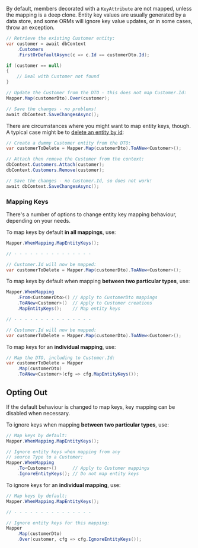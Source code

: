 By default, members decorated with a `KeyAttribute` are not mapped, unless the mapping is a deep clone. Entity key values are usually generated by a data store, and some ORMs will ignore key value updates, or in some cases, throw an exception.

```cs
// Retrieve the existing Customer entity:
var customer = await dbContext
    .Customers
    .FirstOrDefaultAsync(c => c.Id == customerDto.Id);

if (customer == null)
{
    // Deal with Customer not found
}

// Update the Customer from the DTO - this does not map Customer.Id:
Mapper.Map(customerDto).Over(customer);

// Save the changes - no problems!
await dbContext.SaveChangesAsync();
```

There are circumstances where you might want to map entity keys, though. A typical case might be to [delete an entity by id](https://stackoverflow.com/questions/2471433/how-to-delete-an-object-by-id-with-entity-framework):

```cs
// Create a dummy Customer entity from the DTO:
var customerToDelete = Mapper.Map(customerDto).ToANew<Customer>();

// Attach then remove the Customer from the context:
dbContext.Customers.Attach(customer);
dbContext.Customers.Remove(customer);

// Save the changes - no Customer.Id, so does not work!
await dbContext.SaveChangesAsync();
```

### Mapping Keys

There's a number of options to change entity key mapping behaviour, depending on your needs.

To map keys by default **in all mappings**, use:

```cs
Mapper.WhenMapping.MapEntityKeys();

// - - - - - - - - - - - - - - - 

// Customer.Id will now be mapped:
var customerToDelete = Mapper.Map(customerDto).ToANew<Customer>();
```

To map keys by default when mapping **between two particular types**, use:

```cs
Mapper.WhenMapping
    .From<CustomerDto>() // Apply to CustomerDto mappings
    .ToANew<Customer>()  // Apply to Customer creations
    .MapEntityKeys();    // Map entity keys

// - - - - - - - - - - - - - - - 

// Customer.Id will now be mapped:
var customerToDelete = Mapper.Map(customerDto).ToANew<Customer>();
```

To map keys for an **individual mapping**, use:

```cs
// Map the DTO, including to Customer.Id:
var customerToDelete = Mapper
    .Map(customerDto)
    .ToANew<Customer>(cfg => cfg.MapEntityKeys());
```

## Opting Out

If the default behaviour is changed to map keys, key mapping can be disabled when necessary.

To ignore keys when mapping **between two particular types**, use:

```cs
// Map keys by default:
Mapper.WhenMapping.MapEntityKeys();

// Ignore entity keys when mapping from any
// source Type to a Customer:
Mapper.WhenMapping
    .To<Customer>()      // Apply to Customer mappings
    .IgnoreEntityKeys(); // Do not map entity keys
```

To ignore keys for an **individual mapping**, use:

```cs
// Map keys by default:
Mapper.WhenMapping.MapEntityKeys();

// - - - - - - - - - - - - - - - 

// Ignore entity keys for this mapping:
Mapper
    .Map(customerDto)
    .Over(customer, cfg => cfg.IgnoreEntityKeys());
```